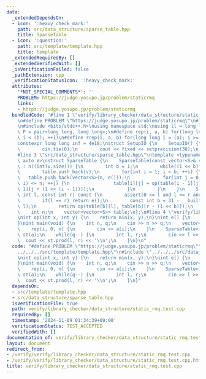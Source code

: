 ```yaml
---
data:
  _extendedDependsOn:
  - icon: ':heavy_check_mark:'
    path: src/data_structure/sparse_table.hpp
    title: SparseTable
  - icon: ':question:'
    path: src/template/template.hpp
    title: template
  _extendedRequiredBy: []
  _extendedVerifiedWith: []
  _isVerificationFailed: false
  _pathExtension: cpp
  _verificationStatusIcon: ':heavy_check_mark:'
  attributes:
    '*NOT_SPECIAL_COMMENTS*': ''
    PROBLEM: https://judge.yosupo.jp/problem/staticrmq
    links:
    - https://judge.yosupo.jp/problem/staticrmq
  bundledCode: "#line 1 \"verify/library_checker/data_structure/static_rmq.test.cpp\"\
    \n#define PROBLEM \"https://judge.yosupo.jp/problem/staticrmq\"\n#line 2 \"src/template/template.hpp\"\
    \n#include <bits/stdc++.h>\nusing namespace std;\nusing ll = long long;\nusing\
    \ P = pair<long long, long long>;\n#define rep(i, a, b) for(long long i = (a);\
    \ i < (b); ++i)\n#define rrep(i, a, b) for(long long i = (a); i >= (b); --i)\n\
    constexpr long long inf = 4e18;\nstruct SetupIO {\n    SetupIO() {\n        ios::sync_with_stdio(0);\n\
    \        cin.tie(0);\n        cout << fixed << setprecision(30);\n    }\n} setup_io;\n\
    #line 3 \"src/data_structure/sparse_table.hpp\"\ntemplate <typename S, auto op,\
    \ auto e>\nstruct SparseTable {\n    SparseTable(const vector<S>& v)\n       \
    \ : n((int)v.size()) {\n        int b = 1;\n        while((1 << b) <= n) ++b;\n\
    \        table.push_back(v);\n        for(int i = 1; i < b; ++i) {\n         \
    \   table.push_back(vector<S>(n, e()));\n            for(int j = 0; j + (1 <<\
    \ i) <= n; ++j) {\n                table[i][j] = op(table[i - 1][j], table[i -\
    \ 1][j + (1 << (i - 1))]);\n            }\n        }\n    }\n    S prod(const\
    \ int l, const int r) const {\n        assert(0 <= l and l <= r and r <= n);\n\
    \        if(l == r) return e();\n        const int b = 31 - __builtin_clz(r -\
    \ l);\n        return op(table[b][l], table[b][r - (1 << b)]);\n    }\n\n   private:\n\
    \    int n;\n    vector<vector<S>> table;\n};\n#line 4 \"verify/library_checker/data_structure/static_rmq.test.cpp\"\
    \nint op(int x, int y) {\n    return min(x, y);\n}\nint e() {\n    return 1e9;\n\
    }\nint main(void) {\n    int n, q;\n    cin >> n >> q;\n    vector<int> a(n);\n\
    \    rep(i, 0, n) {\n        cin >> a[i];\n    }\n    SparseTable<int, op, e>\
    \ st(a);\n    while(q--) {\n        int l, r;\n        cin >> l >> r;\n      \
    \  cout << st.prod(l, r) << '\\n';\n    }\n}\n"
  code: "#define PROBLEM \"https://judge.yosupo.jp/problem/staticrmq\"\n#include \"\
    ../../../src/template/template.hpp\"\n#include \"../../../src/data_structure/sparse_table.hpp\"\
    \nint op(int x, int y) {\n    return min(x, y);\n}\nint e() {\n    return 1e9;\n\
    }\nint main(void) {\n    int n, q;\n    cin >> n >> q;\n    vector<int> a(n);\n\
    \    rep(i, 0, n) {\n        cin >> a[i];\n    }\n    SparseTable<int, op, e>\
    \ st(a);\n    while(q--) {\n        int l, r;\n        cin >> l >> r;\n      \
    \  cout << st.prod(l, r) << '\\n';\n    }\n}"
  dependsOn:
  - src/template/template.hpp
  - src/data_structure/sparse_table.hpp
  isVerificationFile: true
  path: verify/library_checker/data_structure/static_rmq.test.cpp
  requiredBy: []
  timestamp: '2024-11-09 01:34:39+09:00'
  verificationStatus: TEST_ACCEPTED
  verifiedWith: []
documentation_of: verify/library_checker/data_structure/static_rmq.test.cpp
layout: document
redirect_from:
- /verify/verify/library_checker/data_structure/static_rmq.test.cpp
- /verify/verify/library_checker/data_structure/static_rmq.test.cpp.html
title: verify/library_checker/data_structure/static_rmq.test.cpp
---
```

